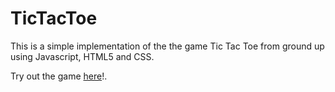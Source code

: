 # TicTacToe
This is a simple implementation of the the game Tic Tac Toe from ground up using Javascript, HTML5 and CSS.

Try out the game [here](https://ronaklakhotia.github.io/TicTacToe/)!.

